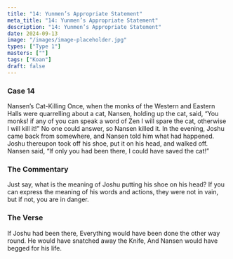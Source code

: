```yaml
---
title: "14: Yunmen’s Appropriate Statement"
meta_title: "14: Yunmen’s Appropriate Statement"
description: "14: Yunmen’s Appropriate Statement"
date: 2024-09-13
image: "/images/image-placeholder.jpg"
types: ["Type 1"]
masters: [""]
tags: ["Koan"]
draft: false
---
```




### Case 14

Nansen’s Cat-Killing
Once, when the monks of the Western and Eastern Halls were quarrelling about a cat, Nansen, holding up the cat, said, “You monks! if any of you can speak a word of Zen I will spare the cat, otherwise I will kill it!” No one could answer, so Nansen killed it. In the evening, Joshu came back from somewhere, and Nansen told him what had happened. Joshu thereupon took off his shoe, put it on his head, and walked off. Nansen said, “If only you had been there, I could have saved the cat!”

### The Commentary
Just say, what is the meaning of Joshu putting his shoe on his head? If you can express the meaning of his words and actions, they were not in vain, but if not, you are in danger.

### The Verse
If Joshu had been there,
Everything would have been done the other way round. He would have snatched away the Knife,
And Nansen would have begged for his life.

